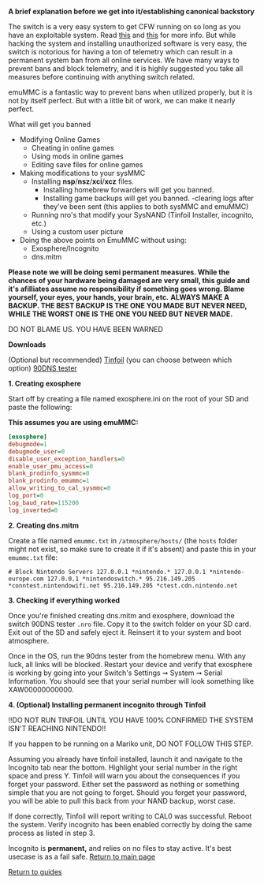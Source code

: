 **A brief explanation before we get into it/establishing canonical backstory**

The switch is a very easy system to get CFW running on so long as you have an exploitable system. Read [this](https://ismyswitchpatched.com) and [this](switchgui.de) for more info.
But while hacking the system and installing unauthorized software is very easy, the switch is notorious for having a ton of telemetry which can result in a permanent system ban from all online services.
We have many ways to prevent bans and block telemetry, and it is highly suggested you take all measures before continuing with anything switch related.

emuMMC is a fantastic way to prevent bans when utilized properly, but it is not by itself perfect. But with a little bit of work, we can make it nearly perfect.

What will get you banned

- Modifying Online Games
	- Cheating in online games
    - Using mods in online games
    - Editing save files for online games
- Making modifications to your sysMMC
    - Installing **nsp**/**nsz**/**xci**/**xcz** files.
		- Installing homebrew forwarders will get you banned.
		- Installing game backups will get you banned.
-clearing logs after they've been sent (this applies to both sysMMC and emuMMC)
    - Running nro's that modify your SysNAND (Tinfoil Installer, incognito, etc.)
	- Using a custom user picture
- Doing the above points on EmuMMC without using:
	- Exosphere/Incognito
	- dns.mitm

**Please note we will be doing semi permanent measures. While the chances of your hardware being damaged are very small, this guide and it's afilliates assume no responsibility if something goes wrong. Blame yourself, your eyes, your hands, your brain, etc.**
**ALWAYS MAKE A BACKUP. THE BEST BACKUP IS THE ONE YOU MADE BUT NEVER NEED, WHILE THE WORST ONE IS THE ONE YOU NEED BUT NEVER MADE.**

DO NOT BLAME US. YOU HAVE BEEN WARNED

**Downloads**

(Optional but recommended) [Tinfoil](https://tinfoil.io/Download#download) (you can choose between which option)
[90DNS tester](https://github.com/meganukebmp/Switch_90DNS_tester/releases/latest)

**1. Creating exosphere**

Start off by creating a file named exosphere.ini on the root of your SD and paste the following:

**This assumes you are using emuMMC:**
	
```INI
[exosphere]
debugmode=1
debugmode_user=0
disable_user_exception_handlers=0
enable_user_pmu_access=0
blank_prodinfo_sysmmc=0
blank_prodinfo_emummc=1
allow_writing_to_cal_sysmmc=0
log_port=0
log_baud_rate=115200
log_inverted=0
```

**2. Creating dns.mitm**

Create a file named `emummc.txt` in `/atmosphere/hosts/` (the `hosts` folder might not exist, so make sure to create it if it's absent) 
and paste this in your `emummc.txt` file:

`# Block Nintendo Servers
127.0.0.1 *nintendo.*
127.0.0.1 *nintendo-europe.com
127.0.0.1 *nintendoswitch.*
95.216.149.205 *conntest.nintendowifi.net
95.216.149.205 *ctest.cdn.nintendo.net`

**3. Checking if everything worked**

Once you're finished creating dns.mitm and exosphere, download the switch 90DNS tester `.nro` file. Copy it to the switch folder on your SD card. 
Exit out of the SD and safely eject it. Reinsert it to your system and boot atmosphere. 

Once in the OS, run the 90dns tester from the homebrew menu. With any luck, all links will be blocked. Restart your device and verify that exosphere is working by going into your Switch's Settings ➞ System ➞ Serial Information. You should see that your serial number will look something like XAW00000000000.

**4. (Optional) Installing permanent incognito through Tinfoil**

!!DO NOT RUN TINFOIL UNTIL YOU HAVE 100% CONFIRMED THE SYSTEM ISN'T REACHING NINTENDO!!

If you happen to be running on a Mariko unit, DO NOT FOLLOW THIS STEP.

Assuming you already have tinfoil installed, launch it and navigate to the Incognito tab near the bottom.
Highlight your serial number in the right space and press Y. Tinfoil will warn you about the consequences if you forget your password.
Either set the password as nothing or something simple that you are not going to forget. Should you forget your password, you will be able to pull this back from your NAND backup, worst case.

If done correctly, Tinfoil will report writing to CAL0 was successful. Reboot the system. Verify incognito has been enabled correctly by doing the same process as listed in step 3.

Incognito is **permanent,** and relies on no files to stay active. It's best usecase is as a fail safe. 
[Return to main page](https://magolol.github.io)

[Return to guides](https://magolol.github.io)

